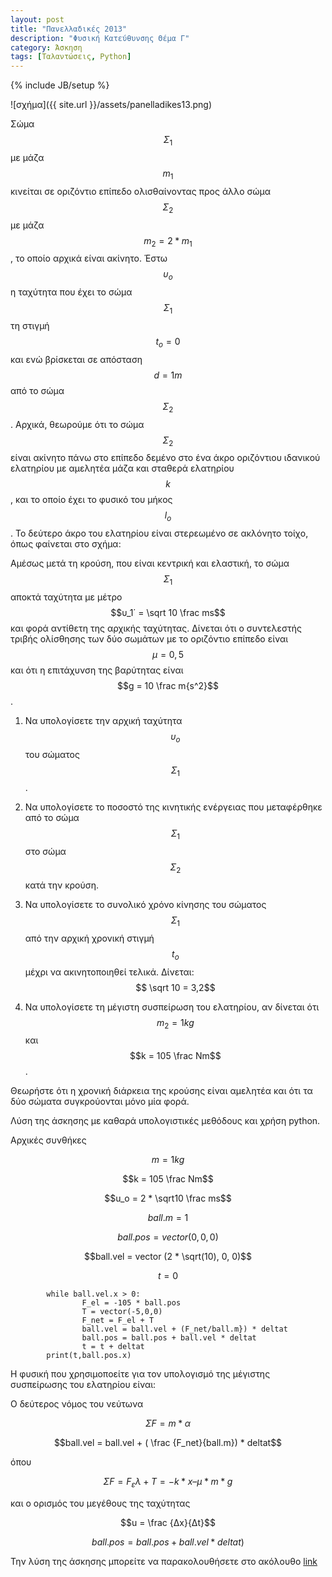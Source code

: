 ```yaml
---
layout: post
title: "Πανελλαδικές 2013"
description: "Φυσική Κατεύθυνσης Θέμα Γ"
category: Άσκηση
tags: [Ταλαντώσεις, Python]
---
```

{% include JB/setup %}


![σχήμα]({{ site.url }}/assets/panelladikes13.png) 



Σώμα $$Σ_1$$ με μάζα $$m_1$$ κινείται σε οριζόντιο επίπεδο ολισθαίνοντας προς άλλο σώμα $$Σ_2$$ με μάζα $$m_2 = 2 * m_1$$, το οποίο αρχικά είναι ακίνητο. Έστω $$υ_ο$$ η ταχύτητα που έχει το σώμα $$Σ_1$$ τη στιγμή $$t_ο = 0$$ και ενώ βρίσκεται σε απόσταση $$d = 1 m$$ από το σώμα $$Σ_2$$. Αρχικά, θεωρούμε ότι το σώμα $$Σ_2$$ είναι ακίνητο πάνω στο επίπεδο δεμένο στο ένα άκρο οριζόντιου ιδανικού ελατηρίου με αμελητέα μάζα και σταθερά ελατηρίου $$k$$, και το οποίο έχει το φυσικό του μήκος $$l_o$$. Το δεύτερο άκρο του ελατηρίου είναι στερεωμένο σε ακλόνητο τοίχο, όπως φαίνεται στο σχήμα:

Αμέσως μετά τη κρούση, που είναι κεντρική και ελαστική, το σώμα $$Σ_1$$ αποκτά ταχύτητα με μέτρο $$υ_1΄ = \sqrt 10 \frac ms$$ και φορά αντίθετη της αρχικής ταχύτητας.
Δίνεται ότι ο συντελεστής τριβής ολίσθησης των δύο σωμάτων με το οριζόντιο επίπεδο είναι $$μ = 0,5$$ και ότι η επιτάχυνση της βαρύτητας είναι $$g = 10 \frac m{s^2}$$.


1. Να υπολογίσετε την αρχική ταχύτητα $$υ_o$$ του σώματος $$Σ_1$$. 

2. Να υπολογίσετε το ποσοστό της κινητικής ενέργειας που μεταφέρθηκε από το σώμα $$Σ_1$$ στο σώμα $$Σ_2$$ κατά την κρούση.

3. Να υπολογίσετε το συνολικό χρόνο κίνησης του σώματος $$Σ_1$$ από την αρχική χρονική στιγμή $$t_o$$ μέχρι να ακινητοποιηθεί τελικά.
Δίνεται: $$ \sqrt 10  = 3,2$$


4. Να υπολογίσετε τη μέγιστη συσπείρωση του ελατηρίου, αν δίνεται ότι $$m_2 = 1kg$$ και $$k = 105 \frac Nm$$.


Θεωρήστε ότι η χρονική διάρκεια της κρούσης είναι αμελητέα και ότι τα δύο σώματα συγκρούονται μόνο μία φορά.




Λύση της άσκησης με καθαρά υπολογιστικές μεθόδους και χρήση python.


Αρχικές συνθήκες


$$m = 1kg$$


$$k = 105 \frac Nm$$


$$u_o  =  2  *  \sqrt10 \frac ms$$


$$ball.m = 1$$


$$ball.pos = vector(0,0,0)$$


$$ball.vel = vector  (2 * \sqrt(10), 0, 0)$$


$$t = 0$$


            while ball.vel.x > 0:
                    F_el = -105 * ball.pos
                    T = vector(-5,0,0)
                    F_net = F_el + T
                    ball.vel = ball.vel + (F_net/ball.m}) * deltat
                    ball.pos = ball.pos + ball.vel * deltat
                    t = t + deltat
            print(t,ball.pos.x)


Η φυσική που χρησιμοποείτε για τον υπολογισμό της μέγιστης συσπείρωσης του ελατηρίου είναι:


Ο δεύτερος νόμος του νεύτωνα 


$$ΣF = m*α$$ 


$$ball.vel = ball.vel + ( \frac {F_net}{ball.m}) * deltat$$  


όπου


$$ΣF = F_ελ + Τ = -k*x – μ*m*g$$ 




και ο ορισμός του μεγέθους της ταχύτητας 




$$u = \frac {Δx}{Δt}$$ 



$$ball.pos = ball.pos + ball.vel *d eltat)$$



Την λύση της άσκησης μπορείτε να παρακολουθήσετε στο ακόλουθο [link](https://www.youtube.com/watch?v=00wNUmVYxt4)